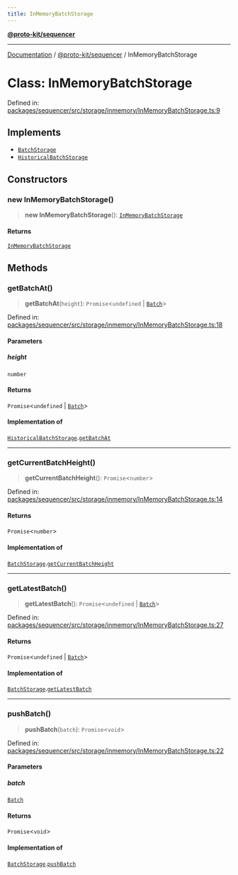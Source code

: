 ```yaml
---
title: InMemoryBatchStorage
---
```


[**@proto-kit/sequencer**](../README.md)

***

[Documentation](../../../README.md) / [@proto-kit/sequencer](../README.md) / InMemoryBatchStorage

# Class: InMemoryBatchStorage

Defined in: [packages/sequencer/src/storage/inmemory/InMemoryBatchStorage.ts:9](https://github.com/proto-kit/framework/blob/b953c754e500c62f01fbbd6d09adfb2f5577269d/packages/sequencer/src/storage/inmemory/InMemoryBatchStorage.ts#L9)

## Implements

- [`BatchStorage`](../interfaces/BatchStorage.md)
- [`HistoricalBatchStorage`](../interfaces/HistoricalBatchStorage.md)

## Constructors

### new InMemoryBatchStorage()

> **new InMemoryBatchStorage**(): [`InMemoryBatchStorage`](InMemoryBatchStorage.md)

#### Returns

[`InMemoryBatchStorage`](InMemoryBatchStorage.md)

## Methods

### getBatchAt()

> **getBatchAt**(`height`): `Promise`\<`undefined` \| [`Batch`](../interfaces/Batch.md)\>

Defined in: [packages/sequencer/src/storage/inmemory/InMemoryBatchStorage.ts:18](https://github.com/proto-kit/framework/blob/b953c754e500c62f01fbbd6d09adfb2f5577269d/packages/sequencer/src/storage/inmemory/InMemoryBatchStorage.ts#L18)

#### Parameters

##### height

`number`

#### Returns

`Promise`\<`undefined` \| [`Batch`](../interfaces/Batch.md)\>

#### Implementation of

[`HistoricalBatchStorage`](../interfaces/HistoricalBatchStorage.md).[`getBatchAt`](../interfaces/HistoricalBatchStorage.md#getbatchat)

***

### getCurrentBatchHeight()

> **getCurrentBatchHeight**(): `Promise`\<`number`\>

Defined in: [packages/sequencer/src/storage/inmemory/InMemoryBatchStorage.ts:14](https://github.com/proto-kit/framework/blob/b953c754e500c62f01fbbd6d09adfb2f5577269d/packages/sequencer/src/storage/inmemory/InMemoryBatchStorage.ts#L14)

#### Returns

`Promise`\<`number`\>

#### Implementation of

[`BatchStorage`](../interfaces/BatchStorage.md).[`getCurrentBatchHeight`](../interfaces/BatchStorage.md#getcurrentbatchheight)

***

### getLatestBatch()

> **getLatestBatch**(): `Promise`\<`undefined` \| [`Batch`](../interfaces/Batch.md)\>

Defined in: [packages/sequencer/src/storage/inmemory/InMemoryBatchStorage.ts:27](https://github.com/proto-kit/framework/blob/b953c754e500c62f01fbbd6d09adfb2f5577269d/packages/sequencer/src/storage/inmemory/InMemoryBatchStorage.ts#L27)

#### Returns

`Promise`\<`undefined` \| [`Batch`](../interfaces/Batch.md)\>

#### Implementation of

[`BatchStorage`](../interfaces/BatchStorage.md).[`getLatestBatch`](../interfaces/BatchStorage.md#getlatestbatch)

***

### pushBatch()

> **pushBatch**(`batch`): `Promise`\<`void`\>

Defined in: [packages/sequencer/src/storage/inmemory/InMemoryBatchStorage.ts:22](https://github.com/proto-kit/framework/blob/b953c754e500c62f01fbbd6d09adfb2f5577269d/packages/sequencer/src/storage/inmemory/InMemoryBatchStorage.ts#L22)

#### Parameters

##### batch

[`Batch`](../interfaces/Batch.md)

#### Returns

`Promise`\<`void`\>

#### Implementation of

[`BatchStorage`](../interfaces/BatchStorage.md).[`pushBatch`](../interfaces/BatchStorage.md#pushbatch)
